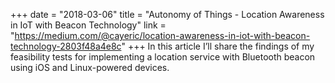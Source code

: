 +++
date = "2018-03-06"
title = "Autonomy of Things - Location Awareness in IoT with Beacon Technology"
link = "https://medium.com/@cayeric/location-awareness-in-iot-with-beacon-technology-2803f48a4e8c"
+++
In this article I’ll share the findings of my feasibility tests for implementing a location service with Bluetooth beacon using iOS and Linux-powered devices.